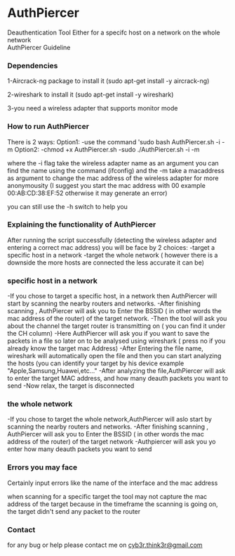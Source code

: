 # AuthPiercer
Deauthentication Tool Either for a specifc host on a network on the whole network<br/>
AuthPiercer Guideline

### Dependencies
1-Aircrack-ng package 
to install it (sudo apt-get install -y aircrack-ng)

2-wireshark
to install it (sudo apt-get install -y wireshark)

3-you need a wireless adapter that supports monitor mode

### How to run AuthPiercer
There is 2 ways:
Option1:
	-use the command 'sudo bash AuthPiercer.sh -i <interface> -m <MacAddress>
Option2:
	-chmod +x AuthPiercer.sh
	-sudo ./AuthPiercer.sh -i <interface> -m <MacAddress>

where the -i flag take the wireless adapter name as an argument you can find the name using the command (ifconfig)
and the -m take a macaddress as argument to change the mac address of the wireless adapter for more anonymousity
(I suggest you start the mac address with 00 example 00:AB:CD:38:EF:52 otherwise it may generate an error)

you can still use the -h switch to help you

### Explaining the functionality of AuthPiercer 
After running the script successfully (detecting the wireless adapter and entering a correct mac address)
you will be face by 2 choices:
	-target a specific host in a network
	-target the whole network ( however there is a downside the more hosts are connected the less accurate it can be)

### specific host in a network
-If you chose to target a specific host, in a network then AuthPiercer will start by scanning the nearby routers and networks.
-After finishing scanning , AuthPiercer will ask you to Enter the BSSID ( in other words the mac address of the router) of the target network.
-Then the tool will ask you about the channel the target router is transmitting on ( you can find it under the CH column)
-Here AuthPiercer will ask you if you want to save the packets in a file so later on to be analysed using wireshark ( press no if you already know the target mac Address)
-After Entering the file name, wireshark will automatically open the file and then you can start analyzing the hosts (you can identify your target by his device example "Apple,Samsung,Huawei,etc..."
-After analyzing the file,AuthPiercer will ask to enter the target MAC address, and how many deauth packets you want to send
-Now relax, the target is disconnected

### the whole network
-If you chose to target the whole network,AuthPiercer will aslo start by scanning the nearby routers and networks.
-After finishing scanning , AuthPiercer will ask you to Enter the BSSID ( in other words the mac address of the router) of the target network
-Authpiercer will ask you yo enter how many deauth packets you want to send

### Errors you may face ###
Certainly input errors like the name of the interface and the mac address

when scanning for a specific target the tool may not capture the mac address of the target because in the timeframe the scanning is going on, the target didn't send any packet to the router


### Contact ###
for any bug or help please contact me on cyb3r.think3r@gmail.com
